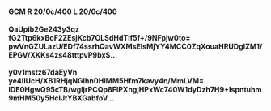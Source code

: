 #### GCM R 20/0c/400 L 20/0c/400
**QaUpib2Ge243y3qz**<br/>**fG2Ttp6kxBoF2ZEsjKcb7OLSdHdTif5f+/9NFpjw0to=**<br/>**pwVnGZULazU/EDf74ssrhQavWXMsElsMjYY4MCC0ZqXouaHRUDgIZM1/EPGV/XKKs4zs48tttpvP9bxS...**<br/><br/>
**y0v1mstz67daEyVn**<br/>**ye4IIUcH/XB1RHjqNGlhn0HIMM5Hfm7kavy4n/MmLVM=**<br/>**lDE0HgwQ95cTB/wgljrPCQp8FlPXngjHPxWc740W1dyDzh7H9+Ispntuhm9mHM50y5HclJtYBXGabfoV...**